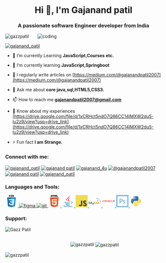 <h1 align="center">Hi 👋, I'm Gajanand patil</h1>
<h3 align="center">A passionate software Engineer developer from India</h3>
<img align="right" alt="coding" width="400" src="https://media2.giphy.com/media/v1.Y2lkPTc5MGI3NjExeW11bGhkNzdlYXRtZ28xZW81NXp5cmJqcTRpeTN3eDUzN2tra2YydCZlcD12MV9pbnRlcm5hbF9naWZfYnlfaWQmY3Q9Zw/RbDKaczqWovIugyJmW/giphy.gif">
<p align="left"> <img src="https://komarev.com/ghpvc/?username=gazzpatil&label=Profile%20views&color=0e75b6&style=flat" alt="gazzpatil" /> </p>

<p align="left"> <a href="https://twitter.com/gajanand_patil" target="blank"><img src="https://img.shields.io/twitter/follow/gajanand_patil?logo=twitter&style=for-the-badge" alt="gajanand_patil" /></a> </p>

- 🔭 I’m currently Learning **JavaScript,Courses etc.**

- 🌱 I’m currently learning **JavaScript,Springboot**

- 📝 I regularly write articles on [https://medium.com/@gajanandpatil2007](https://medium.com/@gajanandpatil2007)

- 💬 Ask me about **core java,sql,HTML5,CSS3.**

- 📫 How to reach me **gajanandpatil2007@gmail.com**

- 📄 Know about my experiences [https://drive.google.com/file/d/1xCRHct5ndO7Q86CC14lMXW2du5-lu2z9/view?usp=drive_link](https://drive.google.com/file/d/1xCRHct5ndO7Q86CC14lMXW2du5-lu2z9/view?usp=drive_link)

- ⚡ Fun fact **I am Strange.**

<h3 align="left">Connect with me:</h3>
<p align="left">
<a href="https://twitter.com/gajanand_patil" target="blank"><img align="center" src="https://raw.githubusercontent.com/rahuldkjain/github-profile-readme-generator/master/src/images/icons/Social/twitter.svg" alt="gajanand_patil" height="30" width="40" /></a>
<a href="https://linkedin.com/in/gajanand patil" target="blank"><img align="center" src="https://raw.githubusercontent.com/rahuldkjain/github-profile-readme-generator/master/src/images/icons/Social/linked-in-alt.svg" alt="gajanand patil" height="30" width="40" /></a>
<a href="https://instagram.com/gajanand_4u" target="blank"><img align="center" src="https://raw.githubusercontent.com/rahuldkjain/github-profile-readme-generator/master/src/images/icons/Social/instagram.svg" alt="gajanand_4u" height="30" width="40" /></a>
<a href="https://medium.com/@gajanandpatil2007" target="blank"><img align="center" src="https://raw.githubusercontent.com/rahuldkjain/github-profile-readme-generator/master/src/images/icons/Social/medium.svg" alt="@gajanandpatil2007" height="30" width="40" /></a>
<a href="https://www.hackerrank.com/gajanand patil" target="blank"><img align="center" src="https://raw.githubusercontent.com/rahuldkjain/github-profile-readme-generator/master/src/images/icons/Social/hackerrank.svg" alt="gajanand patil" height="30" width="40" /></a>
<a href="https://www.leetcode.com/gajanand_patil" target="blank"><img align="center" src="https://raw.githubusercontent.com/rahuldkjain/github-profile-readme-generator/master/src/images/icons/Social/leet-code.svg" alt="gajanand_patil" height="30" width="40" /></a>
</p>

<h3 align="left">Languages and Tools:</h3>
<p align="left"> <a href="https://www.w3schools.com/css/" target="_blank" rel="noreferrer"> <img src="https://raw.githubusercontent.com/devicons/devicon/master/icons/css3/css3-original-wordmark.svg" alt="css3" width="40" height="40"/> </a> <a href="https://www.figma.com/" target="_blank" rel="noreferrer"> <img src="https://www.vectorlogo.zone/logos/figma/figma-icon.svg" alt="figma" width="40" height="40"/> </a> <a href="https://git-scm.com/" target="_blank" rel="noreferrer"> <img src="https://www.vectorlogo.zone/logos/git-scm/git-scm-icon.svg" alt="git" width="40" height="40"/> </a> <a href="https://www.w3.org/html/" target="_blank" rel="noreferrer"> <img src="https://raw.githubusercontent.com/devicons/devicon/master/icons/html5/html5-original-wordmark.svg" alt="html5" width="40" height="40"/> </a> <a href="https://www.java.com" target="_blank" rel="noreferrer"> <img src="https://raw.githubusercontent.com/devicons/devicon/master/icons/java/java-original.svg" alt="java" width="40" height="40"/> </a> <a href="https://developer.mozilla.org/en-US/docs/Web/JavaScript" target="_blank" rel="noreferrer"> <img src="https://raw.githubusercontent.com/devicons/devicon/master/icons/javascript/javascript-original.svg" alt="javascript" width="40" height="40"/> </a> <a href="https://www.mysql.com/" target="_blank" rel="noreferrer"> <img src="https://raw.githubusercontent.com/devicons/devicon/master/icons/mysql/mysql-original-wordmark.svg" alt="mysql" width="40" height="40"/> </a> <a href="https://www.oracle.com/" target="_blank" rel="noreferrer"> <img src="https://raw.githubusercontent.com/devicons/devicon/master/icons/oracle/oracle-original.svg" alt="oracle" width="40" height="40"/> </a> <a href="https://www.photoshop.com/en" target="_blank" rel="noreferrer"> <img src="https://raw.githubusercontent.com/devicons/devicon/master/icons/photoshop/photoshop-line.svg" alt="photoshop" width="40" height="40"/> </a> <a href="https://www.python.org" target="_blank" rel="noreferrer"> <img src="https://raw.githubusercontent.com/devicons/devicon/master/icons/python/python-original.svg" alt="python" width="40" height="40"/> </a> </p>

<h3 align="left">Support:</h3>
<p><a href="https://www.buymeacoffee.com/Gazz Patil"> <img align="left" src="https://cdn.buymeacoffee.com/buttons/v2/default-yellow.png" height="50" width="210" alt="Gazz Patil" /></a></p><br><br>

<p><img align="left" src="https://github-readme-stats.vercel.app/api/top-langs?username=gazzpatil&show_icons=true&locale=en&layout=compact" alt="gazzpatil" /></p>

<p>&nbsp;<img align="center" src="https://github-readme-stats.vercel.app/api?username=gazzpatil&show_icons=true&locale=en" alt="gazzpatil" /></p>

<p><img align="center" src="https://github-readme-streak-stats.herokuapp.com/?user=gazzpatil&" alt="gazzpatil" /></p>


